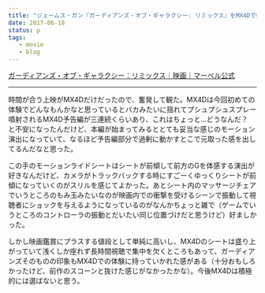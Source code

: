 ```yaml
---
title: "ジェームス・ガン『ガーディアンズ・オブ・ギャラクシー: リミックス』をMX4Dで観た"
date: 2017-06-18
status: p
tags:
   - movie
   - blog
---
```


[ガーディアンズ・オブ・ギャラクシー：リミックス｜映画｜マーベル公式](http://marvel.disney.co.jp/movie/gog-remix.html)

---

時間が合う上映がMX4Dだけだったので、奮発して観た。MX4Dは今回初めての体験でどんなもんかなと思っているとバカみたいに揺れてプシュプシュスプレー噴射されるMX4D予告編が三連続くらいあり、これはちょっと…どうなんだ？ と不安になったんだけど、本編が始まってみるととても妥当な感じのモーション演出になっていて、なるほど予告編部分で過剰に動かすとこで元取った感を出してるんだなと思った。

この手のモーションライドシートはシートが前傾して前方のGを体感する演出が好きなんだけど、カメラがトラックバックする時にすごーくゆっくりシートが前傾になっていくのがスリルを感じてよかった。あとシート内のマッサージチェアでいうところのもみ玉みたいなのが映画内での衝撃を受けるシーンで振動して視聴者にショックを与えるようになっているのがなんかちょっと雑で（ゲームでいうところのコントローラの振動とだいたい同じ位置づけだと思うけど）好ましかった。

しかし映画鑑賞にプラスする値段として単純に高いし、MX4Dのシートは盛り上がっていて浅くしか座れず長時間視聴で集中を欠くところもあって、ガーディアンズそのものの印象もMX4Dでの体験に持っていかれた感がある（十分おもしろかったけど、前作のスコーンと抜けた感じがなかったかな）。今後MX4Dは積極的には選ばないと思う。
